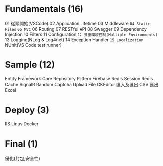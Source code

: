 # Fundamentals (16)
01 從頭開始(VSCode)
02 Application Lifetime
03 Middleware
`04 Static Files`
`05 MVC`
06 Routing
07 RESTful API
08 Swagger
09 Dependency Injection
10 Filters
11 Configuration
`12 多重環境控制(Multiple Environments)`
13 Logging(NLog & Log4net)
14 Exception Handler
`15 Localization`
NUnit(VS Code test runner)

# Sample (12)
Entity Framework Core
Repository Pattern
Firebase
Redis Session
Redis Cache
SignalR
Random Captcha
Upload File
CKEditor
匯入及匯出 CSV
匯出 Excel

# Deploy (3)
IIS
Linus
Docker

# Final (1)
優化(封包,安全性)